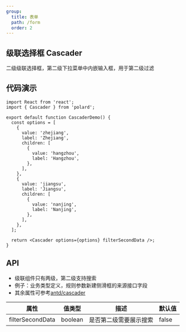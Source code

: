 ```yaml
---
group:
  title: 表单
  path: /form
  order: 2
---
```


## 级联选择框 Cascader

二级级联选择框，第二级下拉菜单中内嵌输入框，用于第二级过滤

## 代码演示

```tsx
import React from 'react';
import { Cascader } from 'polard';

export default function CascaderDemo() {
  const options = [
    {
      value: 'zhejiang',
      label: 'Zhejiang',
      children: [
        {
          value: 'hangzhou',
          label: 'Hangzhou',
        },
      ],
    },
    {
      value: 'jiangsu',
      label: 'Jiangsu',
      children: [
        {
          value: 'nanjing',
          label: 'Nanjing',
        },
      ],
    },
  ];

  return <Cascader options={options} filterSecondData />;
}
```

## API

- 级联组件只有两级，第二级支持搜索
- 例子：业务类型定义，规则参数新建侧滑框的来源接口字段
- 其余属性可参考[antd/cascader](https://ant.design/components/cascader-cn/)

| 属性             | 值类型  | 描述                   | 默认值 |
| ---------------- | ------- | ---------------------- | ------ |
| filterSecondData | boolean | 是否第二级需要展示搜索 | false  |

